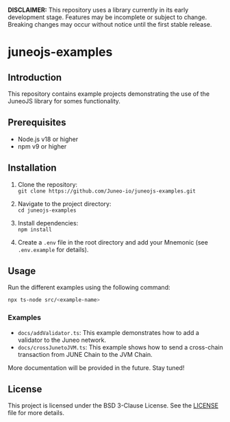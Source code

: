 **DISCLAIMER:** This repository uses a library currently in its early development stage. Features may be incomplete or subject to change. Breaking changes may occur without notice until the first stable release.

# juneojs-examples

## Introduction

This repository contains example projects demonstrating the use of the JuneoJS library for somes functionality.

## Prerequisites

- Node.js v18 or higher
- npm v9 or higher

## Installation

1. Clone the repository:  
   `git clone https://github.com/Juneo-io/juneojs-examples.git`
2. Navigate to the project directory:  
   `cd juneojs-examples`

3. Install dependencies:  
   `npm install`

4. Create a `.env` file in the root directory and add your Mnemonic (see `.env.example` for details).

## Usage

Run the different examples using the following command:

```bash
npx ts-node src/<example-name>
```

### Examples

- `docs/addValidator.ts`: This example demonstrates how to add a validator to the Juneo network.
- `docs/crossJunetoJVM.ts`: This example shows how to send a cross-chain transaction from JUNE Chain to the JVM Chain.

More documentation will be provided in the future. Stay tuned!

## License

This project is licensed under the BSD 3-Clause License. See the [LICENSE](LICENSE) file for more details.
